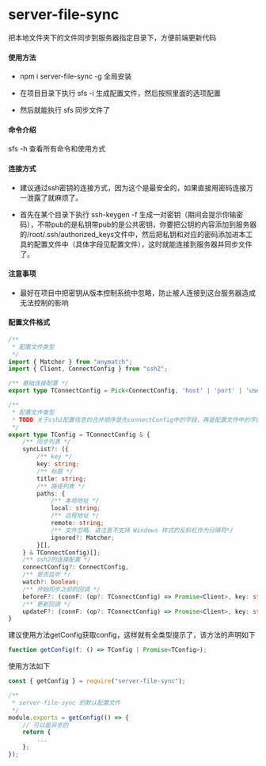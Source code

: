 # server-file-sync
把本地文件夹下的文件同步到服务器指定目录下，方便前端更新代码

#### 使用方法

- npm i server-file-sync -g 全局安装

- 在项目目录下执行 sfs -i 生成配置文件，然后按照里面的选项配置

- 然后就能执行 sfs 同步文件了

#### 命令介绍
sfs -h 查看所有命令和使用方式

#### 连接方式
- 建议通过ssh密钥的连接方式，因为这个是最安全的，如果直接用密码连接万一泄露了就麻烦了。

- 首先在某个目录下执行 ssh-keygen -f <fileName>生成一对密钥（期间会提示你输密码），不带pub的是私钥带pub的是公共密钥，你要把公钥的内容添加到服务器的/root/.ssh/authorized_keys文件中，然后把私钥和对应的密码添加进本工具的配置文件中（具体字段见配置文件），这时就能连接到服务器并同步文件了。

#### 注意事项
- 最好在项目中把密钥从版本控制系统中忽略，防止被人连接到这台服务器造成无法控制的影响

#### 配置文件格式
``` ts
/**
 * 配置文件类型
 */
import { Matcher } from "anymatch";
import { Client, ConnectConfig } from "ssh2";

/** 基础连接配置 */
export type TConnectConfig = Pick<ConnectConfig, 'host' | 'port' | 'username' | 'passphrase' | 'privateKey'>

/**
 * 配置文件类型
 * TODO 关于ssh2配置信息的合并顺序是先connectConfig中的字段，再是配置文件中的字段，，再是syncList中的字段
 */
export type TConfig = TConnectConfig & {
    /** 同步列表 */
    syncList?: ({
        /** key */
        key: string;
        /** 标题 */
        title: string;
        /** 路径列表 */
        paths: {
            /** 本地地址 */
            local: string;
            /** 远程地址 */
            remote: string;
            /** 文件忽略，请注意不支持 Windows 样式的反斜杠作为分隔符*/
            ignored?: Matcher;
        }[],
    } & TConnectConfig)[];
    /** ssh2的连接配置 */
    connectConfig?: ConnectConfig,
    /** 是否监听 */
    watch?: boolean;
    /** 开始同步之前的回调 */
    beforeF?: (connF: (op?: TConnectConfig) => Promise<Client>, key: string) => Promise<void>;
    /** 更新回调 */
    updateF?: (connF: (op?: TConnectConfig) => Promise<Client>, key: string) => Promise<void>;
}
```

建议使用方法getConfig获取config，这样就有全类型提示了，该方法的声明如下

```ts
function getConfig(f: () => TConfig | Promise<TConfig>);
```

使用方法如下

```ts
const { getConfig } = require("server-file-sync");

/**
 * server-file-sync 的默认配置文件
 */
module.exports = getConfig(() => {
    // 可以是异步的
    return {
        ...
    };
});
```